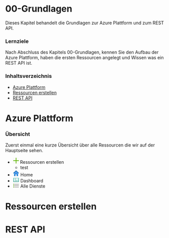 # 00-Grundlagen

Dieses Kapitel behandelt die Grundlagen zur Azure Plattform und zum REST API.

### **Lernziele**
Nach Abschluss des Kapitels 00-Grundlagen, kennen Sie den Aufbau der Azure Plattform, haben die ersten Ressourcen angelegt und Wissen was ein REST API ist.

### **Inhaltsverzeichnis**
- [Azure Plattform](#-Azure-Plattform)
- [Ressourcen erstellen](#-Ressourcen-erstellen)
- [REST API](#-REST-API)

# Azure Plattform
### **Übersicht**
Zuerst einmal eine kurze Übersicht über alle Ressourcen die wir auf der Hauptseite sehen.
- ![Ressourcen erstellen](Bilder/Ressourcen_erstellen.png/) Ressourcen erstellen
  - test
- ![Home](Bilder/Home.png/) Home
- ![Dashboard](Bilder/Dashboard.png/) Dashboard
- ![Alle Dienste](Bilder/Alle_Dienste.png/) Alle Dienste






# Ressourcen erstellen

# REST API
